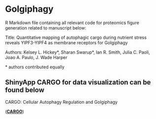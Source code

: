 # Golgiphagy

R Markdown file containing all relevant code for proteomics figure generation related to manuscript below:

Title: Quantitative mapping of autophagic cargo during nutrient stress reveals YIPF3-YIPF4 as membrane receptors for Golgiphagy

Authors: Kelsey L. Hickey\*, Sharan Swarup\*, Ian R. Smith, Julia C. Paoli, Joao A. Paulo, J. Wade Harper

\* authors contributed equally

## ShinyApp CARGO for data visualization can be found below

CARGO: Cellular Autophagy Regulation and Golgiphagy

(**[CARGO](https://harperlab.connect.hms.harvard.edu/CARGO_Cellular_Autophagy_Regulation_GOlgiphagy/)**)